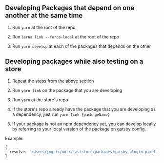 ## Developing Packages that depend on one another at the same time

1. Run `yarn` at the root of the repo

2. Run `lerna link --force-local` at the root of the repo

3. Run `yarn develop` at each of the packages that depends on the other

## Developing packages while also testing on a store

1. Repeat the steps from the above section

2. Run `yarn link` on the package that you are developing

3. Run `yarn` at the store's repo

4. If the store's repo already have the package that you are developing as a dependency, just run `yarn link {packageName}`

5. If your package is not an npm dependency yet, you can develop locally by referring to your local version of the package on gatsby config.

Example:

```ts
{
  resolve: '/Users/jmgris/work/faststore/packages/gatsby-plugin-pixel-facebook'
}
```
